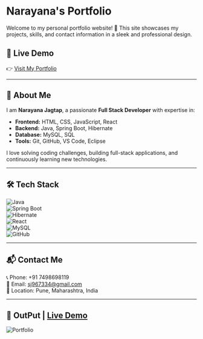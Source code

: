 # Narayana's Portfolio  

Welcome to my personal portfolio website! 🚀 This site showcases my projects, skills, and contact information in a sleek and professional design.  

## 🔗 Live Demo  
👉 <a href="https://narayanjagtap.github.io/NarayanaPortfolio/" target="_blank">Visit My Portfolio</a>  

---

## 📌 About Me  
I am **Narayana Jagtap**, a passionate **Full Stack Developer** with expertise in:  
- **Frontend:** HTML, CSS, JavaScript, React  
- **Backend:** Java, Spring Boot, Hibernate  
- **Database:** MySQL, SQL  
- **Tools:** Git, GitHub, VS Code, Eclipse  

I love solving coding challenges, building full-stack applications, and continuously learning new technologies.  

---

## 🛠️ Tech Stack  
![Java](https://img.shields.io/badge/Java-ED8B00?style=for-the-badge&logo=java&logoColor=white)  
![Spring Boot](https://img.shields.io/badge/Spring_Boot-6DB33F?style=for-the-badge&logo=spring-boot&logoColor=white)  
![Hibernate](https://img.shields.io/badge/Hibernate-59666C?style=for-the-badge&logo=hibernate&logoColor=white)  
![React](https://img.shields.io/badge/React-61DAFB?style=for-the-badge&logo=react&logoColor=white)  
![MySQL](https://img.shields.io/badge/MySQL-4479A1?style=for-the-badge&logo=mysql&logoColor=white)  
![GitHub](https://img.shields.io/badge/GitHub-181717?style=for-the-badge&logo=github&logoColor=white)  

---

## 📬 Contact Me  
📞 Phone: +91 7498698119  
📧 Email: sj967334@gmail.com  
📍 Location: Pune, Maharashtra, India  

---

## 📸 OutPut | [Live Demo](https://narayanjagtap.github.io/NarayanaPortfolio/)
![Portfolio](BookUI/op.png)
